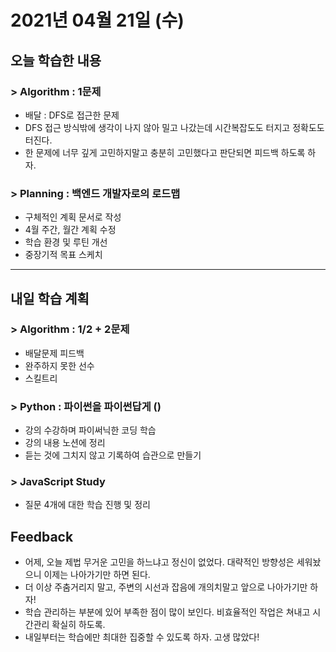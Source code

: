 # 2021년 04월 21일 (수) 

## 오늘 학습한 내용

### > Algorithm : 1문제

- 배달 : DFS로 접근한 문제
- DFS 접근 방식밖에 생각이 나지 않아 밀고 나갔는데 시간복잡도도 터지고 정확도도 터진다.
- 한 문제에 너무 깊게 고민하지말고 충분히 고민했다고 판단되면 피드백 하도록 하자.

### > Planning : 백엔드 개발자로의 로드맵

- 구체적인 계획 문서로 작성
- 4월 주간, 월간 계획 수정
- 학습 환경 및 루틴 개선
- 중장기적 목표 스케치

---

## 내일 학습 계획

### > Algorithm : 1/2 + 2문제

- 배달문제 피드백
- 완주하지 못한 선수
- 스킬트리

### > Python : 파이썬을 파이썬답게 ()

- 강의 수강하며 파이써닉한 코딩 학습
- 강의 내용 노션에 정리
- 듣는 것에 그치지 않고 기록하여 습관으로 만들기

### > JavaScript Study

- 질문 4개에 대한 학습 진행 및 정리

## Feedback

- 어제, 오늘 제법 무거운 고민을 하느냐고 정신이 없었다. 대략적인 방향성은 세워놨으니 이제는 나아가기만 하면 된다.
- 더 이상 주춤거리지 말고, 주변의 시선과 잡음에 개의치말고 앞으로 나아가기만 하자!
- 학습 관리하는 부분에 있어 부족한 점이 많이 보인다. 비효율적인 작업은 쳐내고 시간관리 확실히 하도록.
- 내일부터는 학습에만 최대한 집중할 수 있도록 하자. 고생 많았다!

